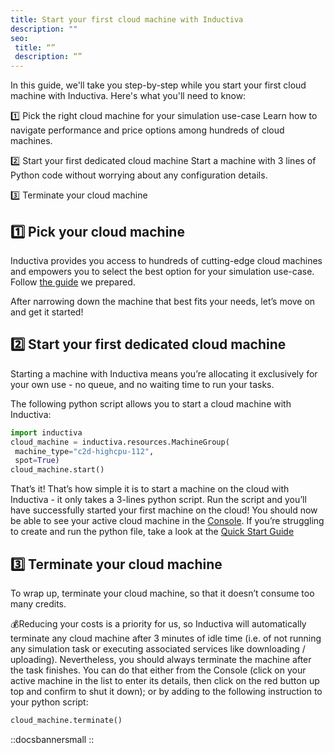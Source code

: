 ```yaml
---
title: Start your first cloud machine with Inductiva
description: ""
seo:
 title: “”
 description: “”
---
```


In this guide, we'll take you step-by-step while you start your first cloud machine with Inductiva.
Here's what you'll need to know:

1️⃣ Pick the right cloud machine for your simulation use-case
Learn how to navigate performance and price options among hundreds of cloud machines.

2️⃣ Start your first dedicated cloud machine
Start a machine with 3 lines of Python code without worrying about any configuration details.

3️⃣ Terminate your cloud machine

## 1️⃣ Pick your cloud machine

Inductiva provides you access to hundreds of cutting-edge cloud machines and empowers you to select the best option for your simulation use-case.
Follow <a href="/guides/machine_simulation/index">the guide</a> we prepared.

After narrowing down the machine that best fits your needs, let’s move on and get it started!

## 2️⃣ Start your first dedicated cloud machine

Starting a machine with Inductiva means you’re allocating it exclusively for your own use - no queue, and no waiting time to run your tasks.

The following python script allows you to start a cloud machine with Inductiva:

```python
import inductiva
cloud_machine = inductiva.resources.MachineGroup(
 machine_type="c2d-highcpu-112",
 spot=True)
cloud_machine.start()
```

That’s it! That’s how simple it is to start a machine on the cloud with Inductiva - it only takes a 3-lines python script.
Run the script and you’ll have successfully started your first machine on the cloud!
You should now be able to see your active cloud machine in the [Console](https://console.inductiva.ai/machine-groups/active).
If you’re struggling to create and run the python file, take a look at the [Quick Start Guide](/guides/get-started/quick-start-guide)

## 3️⃣ Terminate your cloud machine

To wrap up, terminate your cloud machine, so that it doesn’t consume too many credits.

💰Reducing your costs is a priority for us, so Inductiva will automatically terminate any cloud machine after 3 minutes of idle time  (i.e. of not running any simulation task or executing associated services like downloading / uploading).
Nevertheless, you should always terminate the machine after the task finishes. You can do that either from the Console (click on your active machine in the list to enter its details, then click on the red button up top and confirm to shut it down); or by adding to the following instruction to your python script:

```python
cloud_machine.terminate()
```

::docsbannersmall
::
